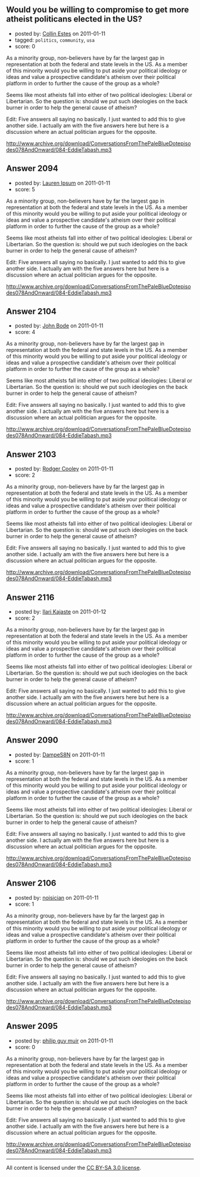 ## Would you be willing to compromise to get more atheist politicans elected in the US?

- posted by: [Collin Estes](https://stackexchange.com/users/-1/767-collin-estes) on 2011-01-11
- tagged: `politics`, `community`, `usa`
- score: 0

As a minority group, non-believers have by far the largest gap in representation at both the federal and state levels in the US. As a member of this minority would you be willing to put aside your political ideology or ideas and value a prospective candidate's atheism over their political platform in order to further the cause of the group as a whole?  


Seems like most atheists fall into either of two political ideologies: Liberal or Libertarian. So the question is: should we put such ideologies on the back burner in order to help the general cause of atheism?


Edit:  Five answers all saying no basically.  I just wanted to add this to give another side.  I actually am with the five answers here but here is a discussion where an actual politician argues for the opposite.

http://www.archive.org/download/ConversationsFromThePaleBlueDotepisodes078AndOnward/084-EddieTabash.mp3


## Answer 2094

- posted by: [Lauren Ipsum](https://stackexchange.com/users/-1/71-lauren-ipsum) on 2011-01-11
- score: 5

As a minority group, non-believers have by far the largest gap in representation at both the federal and state levels in the US. As a member of this minority would you be willing to put aside your political ideology or ideas and value a prospective candidate's atheism over their political platform in order to further the cause of the group as a whole?  


Seems like most atheists fall into either of two political ideologies: Liberal or Libertarian. So the question is: should we put such ideologies on the back burner in order to help the general cause of atheism?


Edit:  Five answers all saying no basically.  I just wanted to add this to give another side.  I actually am with the five answers here but here is a discussion where an actual politician argues for the opposite.

http://www.archive.org/download/ConversationsFromThePaleBlueDotepisodes078AndOnward/084-EddieTabash.mp3


## Answer 2104

- posted by: [John Bode](https://stackexchange.com/users/-1/117-john-bode) on 2011-01-11
- score: 4

As a minority group, non-believers have by far the largest gap in representation at both the federal and state levels in the US. As a member of this minority would you be willing to put aside your political ideology or ideas and value a prospective candidate's atheism over their political platform in order to further the cause of the group as a whole?  


Seems like most atheists fall into either of two political ideologies: Liberal or Libertarian. So the question is: should we put such ideologies on the back burner in order to help the general cause of atheism?


Edit:  Five answers all saying no basically.  I just wanted to add this to give another side.  I actually am with the five answers here but here is a discussion where an actual politician argues for the opposite.

http://www.archive.org/download/ConversationsFromThePaleBlueDotepisodes078AndOnward/084-EddieTabash.mp3


## Answer 2103

- posted by: [Rodger Cooley](https://stackexchange.com/users/-1/58-rodger-cooley) on 2011-01-11
- score: 2

As a minority group, non-believers have by far the largest gap in representation at both the federal and state levels in the US. As a member of this minority would you be willing to put aside your political ideology or ideas and value a prospective candidate's atheism over their political platform in order to further the cause of the group as a whole?  


Seems like most atheists fall into either of two political ideologies: Liberal or Libertarian. So the question is: should we put such ideologies on the back burner in order to help the general cause of atheism?


Edit:  Five answers all saying no basically.  I just wanted to add this to give another side.  I actually am with the five answers here but here is a discussion where an actual politician argues for the opposite.

http://www.archive.org/download/ConversationsFromThePaleBlueDotepisodes078AndOnward/084-EddieTabash.mp3


## Answer 2116

- posted by: [Ilari Kajaste](https://stackexchange.com/users/-1/726-ilari-kajaste) on 2011-01-12
- score: 2

As a minority group, non-believers have by far the largest gap in representation at both the federal and state levels in the US. As a member of this minority would you be willing to put aside your political ideology or ideas and value a prospective candidate's atheism over their political platform in order to further the cause of the group as a whole?  


Seems like most atheists fall into either of two political ideologies: Liberal or Libertarian. So the question is: should we put such ideologies on the back burner in order to help the general cause of atheism?


Edit:  Five answers all saying no basically.  I just wanted to add this to give another side.  I actually am with the five answers here but here is a discussion where an actual politician argues for the opposite.

http://www.archive.org/download/ConversationsFromThePaleBlueDotepisodes078AndOnward/084-EddieTabash.mp3


## Answer 2090

- posted by: [DampeS8N](https://stackexchange.com/users/-1/587-dampes8n) on 2011-01-11
- score: 1

As a minority group, non-believers have by far the largest gap in representation at both the federal and state levels in the US. As a member of this minority would you be willing to put aside your political ideology or ideas and value a prospective candidate's atheism over their political platform in order to further the cause of the group as a whole?  


Seems like most atheists fall into either of two political ideologies: Liberal or Libertarian. So the question is: should we put such ideologies on the back burner in order to help the general cause of atheism?


Edit:  Five answers all saying no basically.  I just wanted to add this to give another side.  I actually am with the five answers here but here is a discussion where an actual politician argues for the opposite.

http://www.archive.org/download/ConversationsFromThePaleBlueDotepisodes078AndOnward/084-EddieTabash.mp3


## Answer 2106

- posted by: [noisician](https://stackexchange.com/users/-1/90-noisician) on 2011-01-11
- score: 1

As a minority group, non-believers have by far the largest gap in representation at both the federal and state levels in the US. As a member of this minority would you be willing to put aside your political ideology or ideas and value a prospective candidate's atheism over their political platform in order to further the cause of the group as a whole?  


Seems like most atheists fall into either of two political ideologies: Liberal or Libertarian. So the question is: should we put such ideologies on the back burner in order to help the general cause of atheism?


Edit:  Five answers all saying no basically.  I just wanted to add this to give another side.  I actually am with the five answers here but here is a discussion where an actual politician argues for the opposite.

http://www.archive.org/download/ConversationsFromThePaleBlueDotepisodes078AndOnward/084-EddieTabash.mp3


## Answer 2095

- posted by: [philip guy muir](https://stackexchange.com/users/-1/182-philip-guy-muir) on 2011-01-11
- score: 0

As a minority group, non-believers have by far the largest gap in representation at both the federal and state levels in the US. As a member of this minority would you be willing to put aside your political ideology or ideas and value a prospective candidate's atheism over their political platform in order to further the cause of the group as a whole?  


Seems like most atheists fall into either of two political ideologies: Liberal or Libertarian. So the question is: should we put such ideologies on the back burner in order to help the general cause of atheism?


Edit:  Five answers all saying no basically.  I just wanted to add this to give another side.  I actually am with the five answers here but here is a discussion where an actual politician argues for the opposite.

http://www.archive.org/download/ConversationsFromThePaleBlueDotepisodes078AndOnward/084-EddieTabash.mp3



---

All content is licensed under the [CC BY-SA 3.0 license](https://creativecommons.org/licenses/by-sa/3.0/).
